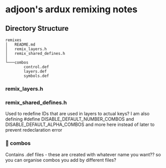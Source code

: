 # adjoon's ardux remixing notes

## Directory Structure
```
remixes
│   README.md
│   remix_layers.h
│   remix_shared_defines.h
│
└───combos
        control.def
        layers.def
        symbols.def
```
### remix_layers.h

### remix_shared_defines.h
Used to redefine IDs that are used in layers to actual keys?
I am also defining #define DISABLE_DEFAULT_NUMBER_COMBOS and DISABLE_DEFAULT_ALPHA_COMBOS and more here instead of later to prevent redeclaration error

### 📂 combos
Contains .def files - these are created with whatever name you want?? so you can organise combos you add by different files?